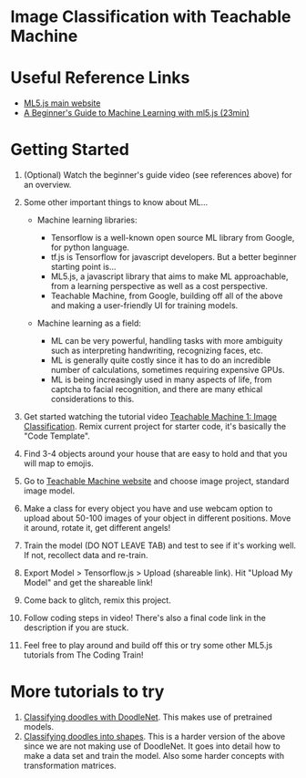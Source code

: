# Image Classification with Teachable Machine

# Useful Reference Links

- [ML5.js main website](https://learn.ml5js.org/#/)
- [A Beginner's Guide to Machine Learning with ml5.js (23min)](https://youtu.be/jmznx0Q1fP0)

# Getting Started

1. (Optional) Watch the beginner's guide video (see references above) for an overview. 

1. Some other important things to know about ML...

    - Machine learning libraries:
      - Tensorflow is a well-known open source ML library from Google, for python language.
      - tf.js is Tensorflow for javascript developers. But a better beginner starting point is...
      - ML5.js, a javascript library that aims to make ML approachable, from a learning perspective as well as a cost perspective.
      - Teachable Machine, from Google, building off all of the above and making a user-friendly UI for training models.
  
    - Machine learning as a field:
      - ML can be very powerful, handling tasks with more ambiguity such as interpreting handwriting, recognizing faces, etc.
      - ML is generally quite costly since it has to do an incredible number of calculations, sometimes requiring expensive GPUs.
      - ML is being increasingly used in many aspects of life, from captcha to facial recognition, and there are many ethical considerations to this.
  
1. Get started watching the tutorial video [Teachable Machine 1: Image Classification](https://www.youtube.com/watch?v=kwcillcWOg0). Remix current project for starter code, it's basically the "Code Template".
  1. Find 3-4 objects around your house that are easy to hold and that you will map to emojis.
  1. Go to [Teachable Machine website](https://teachablemachine.withgoogle.com/) and choose image project, standard image model.
  1. Make a class for every object you have and use webcam option to upload about 50-100 images of your object in different positions. Move it around, rotate it, get different angels!
  1. Train the model (DO NOT LEAVE TAB) and test to see if it's working well. If not, recollect data and re-train.
  1. Export Model > Tensorflow.js > Upload (shareable link). Hit "Upload My Model" and get the shareable link!
  1. Come back to glitch, remix this project.
  1. Follow coding steps in video! There's also a final code link in the description if you are stuck.
  1. Feel free to play around and build off this or try some other ML5.js tutorials from The Coding Train!
  
# More tutorials to try

1. [Classifying doodles with DoodleNet](https://www.youtube.com/watch?v=ABN_DWnM5GQ). This makes use of pretrained models.
1. [Classifying doodles into shapes](https://www.youtube.com/watch?v=3MqJzMvHE3E). 
This is a harder version of the above since we are not making use of DoodleNet. It goes into detail how to make a data set and train the model.
Also some harder concepts with transformation matrices.